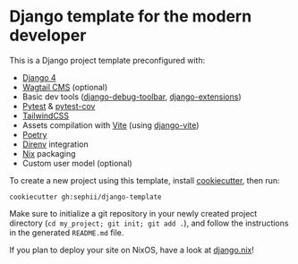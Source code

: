 # Django template for the modern developer

This is a Django project template preconfigured with:

* [Django 4](https://www.djangoproject.com/)
* [Wagtail CMS](https://wagtail.org/) (optional)
* Basic dev tools ([django-debug-toolbar](https://github.com/jazzband/django-debug-toolbar/), [django-extensions](https://github.com/django-extensions/django-extensions/))
* [Pytest](https://docs.pytest.org/) & [pytest-cov](https://pypi.org/project/pytest-cov/)
* [TailwindCSS](https://tailwindcss.com/)
* Assets compilation with [Vite](https://vitejs.dev/) (using [django-vite](https://github.com/MrBin99/django-vite))
* [Poetry](https://python-poetry.org/)
* [Direnv](https://github.com/direnv/direnv) integration
* [Nix](https://nixos.org/) packaging
* Custom user model (optional)

To create a new project using this template, install [cookiecutter](https://github.com/cookiecutter/cookiecutter), then run:

    cookiecutter gh:sephii/django-template

Make sure to initialize a git repository in your newly created project directory
(`cd my_project; git init; git add .`), and follow the instructions in the
generated `README.md` file.

If you plan to deploy your site on NixOS, have a look at
[django.nix](https://github.com/sephii/django.nix)!
